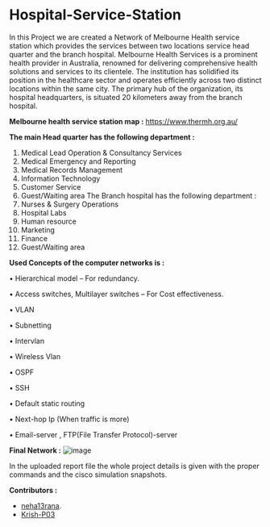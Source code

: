 # Hospital-Service-Station

In this Project we are created a Network of Melbourne Health service station which provides the services between two locations service head quarter and the branch hospital.
Melbourne Health Services is a prominent health provider in Australia, renowned for delivering 
comprehensive health solutions and services to its clientele. The institution has solidified its position 
in the healthcare sector and operates efficiently across two distinct locations within the same city. 
The primary hub of the organization, its hospital headquarters, is situated 20 kilometers away from 
the branch hospital.

**Melbourne health service station map :**
https://www.thermh.org.au/

**The main Head quarter has the following department :**

1) Medical Lead Operation & Consultancy Services
2) Medical Emergency and Reporting
3) Medical Records Management
4) Information Technology
5) Customer Service
6) Guest/Waiting area
The Branch hospital has the following department :
1) Nurses & Surgery Operations
2) Hospital Labs
3) Human resource
4) Marketing
5) Finance
6) Guest/Waiting area

**Used Concepts of the computer networks is :**

• Hierarchical model – For redundancy.

• Access switches, Multilayer switches – For Cost effectiveness.

• VLAN

• Subnetting

• Intervlan

• Wireless Vlan

• OSPF

• SSH

• Default static routing 

• Next-hop Ip (When traffic is more)

• Email-server , FTP(File Transfer Protocol)-server


**Final Network :**
![image](https://github.com/neha13rana/Hospital-Service-Station/assets/121093178/5ae85c8e-3359-43cf-8ba1-1dc4b91f2f6d)

In the uploaded report file the whole project details is given with the proper commands and the cisco simulation snapshots. 

**Contributors :**
- [neha13rana](https://github.com/neha13rana).
- [Krish-P03](https://github.com/Krish-P03)

